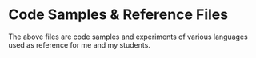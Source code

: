 <h1>Code Samples &amp; Reference Files</h1>
The above files are code samples and experiments of various languages used as reference for me and my students. 